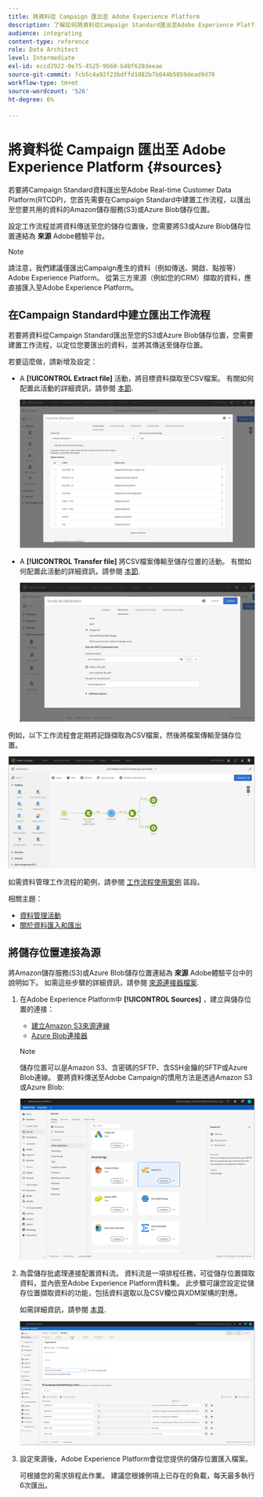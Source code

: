 ```yaml
---
title: 將資料從 Campaign 匯出至 Adobe Experience Platform
description: 了解如何將資料從Campaign Standard匯出至Adobe Experience Platform。
audience: integrating
content-type: reference
role: Data Architect
level: Intermediate
exl-id: eccd2922-0e75-4525-9b60-b48f628deeae
source-git-commit: fcb5c4a92f23bdffd1082b7b044b5859dead9d70
workflow-type: tm+mt
source-wordcount: '526'
ht-degree: 6%

---
```


# 將資料從 Campaign 匯出至 Adobe Experience Platform {#sources}

若要將Campaign Standard資料匯出至Adobe Real-time Customer Data Platform(RTCDP)，您首先需要在Campaign Standard中建置工作流程，以匯出至您要共用的資料的Amazon儲存服務(S3)或Azure Blob儲存位置。

設定工作流程並將資料傳送至您的儲存位置後，您需要將S3或Azure Blob儲存位置連結為 **來源** Adobe體驗平台。

>[!NOTE]
>
>請注意，我們建議僅匯出Campaign產生的資料（例如傳送、開啟、點按等） Adobe Experience Platform。 從第三方來源（例如您的CRM）擷取的資料，應直接匯入至Adobe Experience Platform。

## 在Campaign Standard中建立匯出工作流程

若要將資料從Campaign Standard匯出至您的S3或Azure Blob儲存位置，您需要建置工作流程，以定位您要匯出的資料，並將其傳送至儲存位置。

若要這麼做，請新增及設定：

* A **[!UICONTROL Extract file]** 活動，將目標資料擷取至CSV檔案。 有關如何配置此活動的詳細資訊，請參閱 [本節](../../automating/using/extract-file.md).

   ![](assets/rtcdp-extract-file.png)

* A **[!UICONTROL Transfer file]** 將CSV檔案傳輸至儲存位置的活動。 有關如何配置此活動的詳細資訊，請參閱 [本節](../../automating/using/transfer-file.md).

   ![](assets/rtcdp-transfer-file.png)

例如，以下工作流程會定期將記錄擷取為CSV檔案，然後將檔案傳輸至儲存位置。

![](assets/aep-export.png)

如需資料管理工作流程的範例，請參閱 [工作流程使用案例](../../automating/using/about-workflow-use-cases.md#management) 區段。

相關主題：

* [資料管理活動](../../automating/using/about-data-management-activities.md)
* [關於資料匯入和匯出](../../automating/using/about-data-import-and-export.md)


## 將儲存位置連接為源

將Amazon儲存服務(S3)或Azure Blob儲存位置連結為 **來源** Adobe體驗平台中的說明如下。 如需這些步驟的詳細資訊，請參閱 [來源連接器檔案](https://experienceleague.adobe.com/docs/experience-platform/sources/home.html?lang=zh-Hant).

1. 在Adobe Experience Platform中 **[!UICONTROL Sources]** ，建立與儲存位置的連接：

   * [建立Amazon S3來源連線](https://experienceleague.adobe.com/docs/experience-platform/sources/ui-tutorials/create/cloud-storage/s3.html)
   * [Azure Blob連接器](https://experienceleague.adobe.com/docs/experience-platform/sources/connectors/cloud-storage/blob.html)

   >[!NOTE]
   >
   >儲存位置可以是Amazon S3、含密碼的SFTP、含SSH金鑰的SFTP或Azure Blob連線。 要將資料傳送至Adobe Campaign的慣用方法是透過Amazon S3或Azure Blob:

   ![](assets/rtcdp-connector.png)

1. 為雲儲存批處理連接配置資料流。 資料流是一項排程任務，可從儲存位置擷取資料，並內嵌至Adobe Experience Platform資料集。 此步驟可讓您設定從儲存位置擷取資料的功能，包括資料選取以及CSV欄位與XDM架構的對應。

   如需詳細資訊，請參閱 [本頁](https://experienceleague.adobe.com/docs/experience-platform/sources/ui-tutorials/dataflow/cloud-storage.html).

   ![](assets/rtcdp-map-xdm.png)

1. 設定來源後，Adobe Experience Platform會從您提供的儲存位置匯入檔案。

   可根據您的需求排程此作業。 建議您根據例項上已存在的負載，每天最多執行6次匯出。
